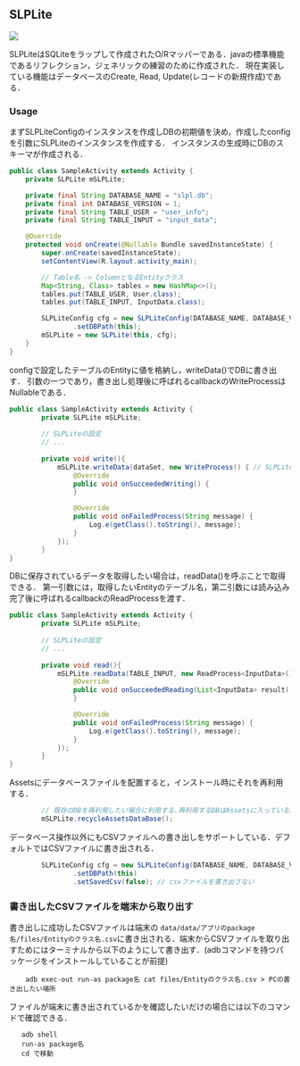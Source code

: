 
## SLPLite

[![](https://jitpack.io/v/Veget-ables/SLPLite-android.svg)](https://jitpack.io/#Veget-ables/SLPLite-android)


SLPLiteはSQLiteをラップして作成されたO/Rマッパーである．javaの標準機能であるリフレクション，ジェネリックの練習のために作成された．
現在実装している機能はデータベースのCreate, Read, Update(レコードの新規作成)である．

### Usage

まずSLPLiteConfigのインスタンスを作成しDBの初期値を決め，作成したconfigを引数にSLPLiteのインスタンスを作成する．
インスタンスの生成時にDBのスキーマが作成される．

```java
public class SampleActivity extends Activity {
    private SLPLite mSLPLite;

    private final String DATABASE_NAME = "slpl.db";
    private final int DATABASE_VERSION = 1;
    private final String TABLE_USER = "user_info";
    private final String TABLE_INPUT = "input_data";

    @Override
    protected void onCreate(@Nullable Bundle savedInstanceState) {
        super.onCreate(savedInstanceState);
        setContentView(R.layout.activity_main);

        // Table名 -> ColumnとなるEntityクラス
        Map<String, Class> tables = new HashMap<>();
        tables.put(TABLE_USER, User.class);
        tables.put(TABLE_INPUT, InputData.class);

        SLPLiteConfig cfg = new SLPLiteConfig(DATABASE_NAME, DATABASE_VERSION, tables)
                .setDBPath(this);
        mSLPLite = new SLPLite(this, cfg);
    }
}
```

configで設定したテーブルのEntityに値を格納し，writeData()でDBに書き出す．
引数の一つであり，書き出し処理後に呼ばれるcallbackのWriteProcessはNullableである．
```java
public class SampleActivity extends Activity {
        private SLPLite mSLPLite;
        
        // SLPLiteの設定
        // ...
        
        private void write(){
            mSLPLite.writeData(dataSet, new WriteProcess() { // SLPLiteに書き出す.結果はcallbackで受取る．
                @Override
                public void onSucceededWriting() {
                }

                @Override
                public void onFailedProcess(String message) {
                    Log.e(getClass().toString(), message);
                }
            });
        }
}
```

DBに保存されているデータを取得したい場合は，readData()を呼ぶことで取得できる．
第一引数には，取得したいEntityのテーブル名，第二引数には読み込み完了後に呼ばれるcallbackのReadProcessを渡す．
```java
public class SampleActivity extends Activity {
        private SLPLite mSLPLite;
        
        // SLPLiteの設定
        // ...
        
        private void read(){    
            mSLPLite.readData(TABLE_INPUT, new ReadProcess<InputData>() {
                @Override
                public void onSucceededReading(List<InputData> result) {
                }

                @Override
                public void onFailedProcess(String message) {
                    Log.e(getClass().toString(), message);
                }
            });
        }
}
```


Assetsにデータベースファイルを配置すると，インストール時にそれを再利用する．
```java
        // 既存のDBを再利用したい場合に利用する.再利用するDBはAssetsに入っている前提.
        mSLPLite.recycleAssetsDataBase();
```

データベース操作以外にもCSVファイルへの書き出しをサポートしている．デフォルトではCSVファイルに書き出される．
```java
        SLPLiteConfig cfg = new SLPLiteConfig(DATABASE_NAME, DATABASE_VERSION, tables)
                .setDBPath(this)
                .setSavedCsv(false); // csvファイルを書き出さない

```

### 書き出したCSVファイルを端末から取り出す
書き出しに成功したCSVファイルは端末の `data/data/アプリのpackage名/files/Entityのクラス名.csv`に書き出される．端末からCSVファイルを取り出すためにはターミナルから以下のようにして書き出す．(adbコマンドを持つパッケージをインストールしていることが前提)

```
    adb exec-out run-as package名 cat files/Entityのクラス名.csv > PCの書き出したい場所
```

ファイルが端末に書き出されているかを確認したいだけの場合には以下のコマンドで確認できる．

```
   adb shell
   run-as package名
   cd で移動
```

